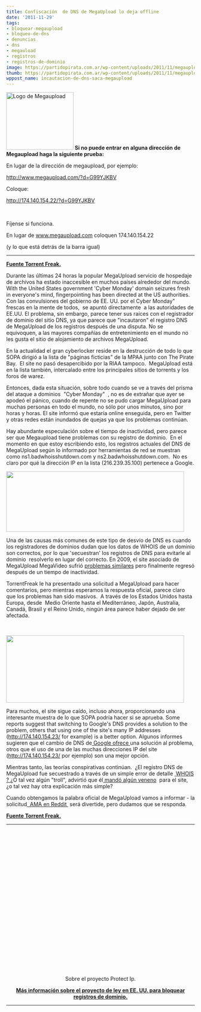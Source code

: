 ```yaml
---
title: Confiscación  de DNS de MegaUpload lo deja offline
date: '2011-11-29'
tags:
- bloquear-megaupload
- bloqueo-de-dns
- denuncias
- dns
- megauload
- registros
- registros-de-dominio
image: https://partidopirata.com.ar/wp-content/uploads/2011/11/megaupload.jpg
thumb: https://partidopirata.com.ar/wp-content/uploads/2011/11/megaupload-150x150.jpg
wppost_name: incautacion-de-dns-saca-megaupload
---
```


<a href="https://partidopirata.com.ar/wp-content/uploads/2011/11/megaupload.jpg"><img class="alignleft size-full wp-image-2427" title="megaupload" src="https://partidopirata.com.ar/wp-content/uploads/2011/11/megaupload.jpg" alt="Logo de Megaupload" width="180" height="154" /></a><strong> Si no puede entrar en alguna dirección de Megaupload haga la siguiente prueba:</strong>

En lugar de la dirección de megaupload, por ejemplo:

http://www.megaupload.com/?d=G99YJKBV

Coloque:

http://174.140.154.22/?d=G99YJKBV

&nbsp;

Fíjense si funciona.

En lugar de www.megaupload.com coloquen 174.140.154.22

(y lo que está detrás de la barra igual)

<hr />

<strong><a href="http://torrentfreak.com/dns-seizure-takes-out-megaupload-111129/?utm_source=dlvr.it&amp;utm_medium=twitter" target="_blank">Fuente Torrent Freak.</a></strong>

Durante las últimas 24 horas la popular MegaUpload servicio de hospedaje de archivos ha estado inaccesible en muchos países alrededor del mundo. With the United States government 'Cyber Monday' domain seizures fresh in everyone's mind, fingerpointing has been directed at the US authorities. Con las convulsiones del gobierno de EE. UU. por el Cyber ​​Monday" frescas en la mente de todos,  se apuntó directamente  a las autoridades de EE.UU. El problema, sin embargo, parece tener sus raíces con el registrador de dominio del sitio DNS, ya que parece que "incautaron" el registro DNS  de MegaUpload de los registros después de una disputa.
No se equivoquen, a las mayores compañías de entretenimiento en el mundo no les gusta el sitio de alojamiento de archivos MegaUpload.

En la actualidad el gran cyberlocker reside en la destrucción de todo lo que SOPA dirigió a la lista de "páginas ficticias" de la MPAA junto con The Pirate Bay.  El site no pasó desapercibido por la RIAA tampoco.  MegaUpload está en la lista también, intercalado entre los principales sitios de torrents y los foros de warez.

Entonces, dada esta situación, sobre todo cuando se ve a través del prisma del ataque a dominios  "Cyber ​​Monday"  , no es de extrañar que ayer se apodeó el pánico, cuando de repente no se pudo cargar MegaUpload para muchas personas en todo el mundo, no sólo por unos minutos, sino por horas y horas. El site informó que estaría online enseguida, pero en Twitter y otras redes están inundados de quejas ya que los problemas continúan.

Hay abundante especulación sobre el tiempo de inactividad, pero parece ser que Megaupload tiene problemas con su registro de dominio.  En el momento en que estoy escribiendo esto, los registros actuales del DNS de MegaUpload según lo informado por herramientas de red se muestran como ns1.badwhoisshutdown.com y ns2.badwhoisshutdown.com.  No es claro por qué la dirección IP en la lista (216.239.35.100) pertenece a Google.

<a href="https://partidopirata.com.ar/wp-content/uploads/2011/11/badwhois.jpg"><img class="aligncenter size-full wp-image-2428" title="badwhois" src="https://partidopirata.com.ar/wp-content/uploads/2011/11/badwhois.jpg" alt="" width="475" height="162" /></a>

Una de las causas más comunes de este tipo de desvío de DNS es cuando los registradores de dominios dudan que los datos de WHOIS de un dominio son correctos, por lo que 'secuestran' los registros de DNS para evitarle al dominio  resolverlo en lugar del correcto. En 2009, el site asociado de  MegaUpload MegaVideo sufrió <a href="http://www.numerama.com/magazine/13298-megavideo-inaccessible-en-france-maj.html" target="_blank">problemas similares</a> pero finalmente regresó después de un tiempo de inactividad.

TorrentFreak le ha presentado una solicitud a MegaUpload para hacer comentarios, pero mientras esperamos la respuesta oficial, parece claro que los problemas han sido masivos.  A través de los Estados Unidos hasta Europa, desde  Medio Oriente hasta el Mediterráneo, Japón, Australia, Canadá, Brasil y el Reino Unido, ningún área parece haber dejado de ser afectada.

&nbsp;

<a href="https://partidopirata.com.ar/wp-content/uploads/2011/11/megadown.jpg"><img class="aligncenter size-full wp-image-2429" title="megadown" src="https://partidopirata.com.ar/wp-content/uploads/2011/11/megadown.jpg" alt="" width="475" height="180" /></a>

Para muchos, el site sigue caído, incluso ahora, proporcionando una interesante muestra de lo que SOPA podría hacer si se aprueba. Some reports suggest that switching to Google's DNS provides a solution to the problem, others that using one of the site's many IP addresses (http://174.140.154.23/ for example) is a better option. Algunos informes sugieren que el cambio de DNS de<a href="http://code.google.com/speed/public-dns/" target="_blank"> Google ofrece </a>una solución al problema, otros que el uso de una de las muchas direcciones IP del site (http://174.140.154.23/ por ejemplo) son una mejor opción.

Mientras tanto, las teorías conspirativas continúan.  ¿El registro DNS de  MegaUpload fue secuestrado a través de un simple error de detalle <a href="http://www.webhostingtalk.com/archive/index.php/t-968772.html" target="_blank"> WHOIS ? </a>¿O tal vez algún "troll", advirtió que él<a href="http://carpathia.dereferenced.org/~nenolod/indymedia/" target="_blank"> mandó algún veneno</a>  para el site, ¿o tal vez hay otra explicación más simple?

Cuando obtengamos la palabra oficial de MegaUpload vamos a informar - la solicitud<a href="http://www.reddit.com/r/IAmA/comments/mt6mx/ama_request_kimble_aka_kim_schmitz_ceo_of/" target="_blank">  AMA en Reddit </a> será divertide, pero dudamos que se responda.

<strong><a href="http://torrentfreak.com/dns-seizure-takes-out-megaupload-111129/?utm_source=dlvr.it&amp;utm_medium=twitter" target="_blank">Fuente Torrent Freak.</a></strong>

<hr />

<center>
<object style="height: 390px; width: 640px;" width="640" height="360" classid="clsid:d27cdb6e-ae6d-11cf-96b8-444553540000" codebase="http://download.macromedia.com/pub/shockwave/cabs/flash/swflash.cab#version=6,0,40,0"><param name="allowFullScreen" value="true" /><param name="allowScriptAccess" value="always" /><param name="src" value="https://www.youtube.com/v/D9FnaygIXZA?version=3&amp;feature=player_embedded" /><param name="allowfullscreen" value="true" /><param name="allowscriptaccess" value="always" /><embed style="height: 390px; width: 640px;" width="640" height="360" type="application/x-shockwave-flash" src="https://www.youtube.com/v/D9FnaygIXZA?version=3&amp;feature=player_embedded" allowFullScreen="true" allowScriptAccess="always" allowfullscreen="true" allowscriptaccess="always" /></object>
Sobre el proyecto Protect Ip.</center>
<p style="text-align: center;"><strong><a href="https://partidopirata.com.ar/2184/sobre-el-proyecto-protect-ip-o-e-parasites-y-el-caso-taringa">Más información sobre el proyecto de ley en EE. UU. para bloquear registros de dominio.</a></strong></p>


<hr />
